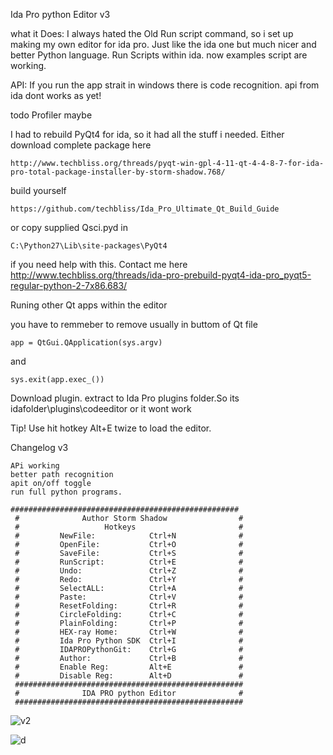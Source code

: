 Ida Pro python Editor v3


what it Does:
I always hated the Old Run script command, so i set up making my own editor for ida pro.
Just like the ida one but much nicer and better
Python language.
Run Scripts within ida.
now examples script are working.

API:
If you run the app strait in windows there is code recognition.
api from ida dont works as yet!


todo
Profiler maybe




I had to rebuild PyQt4 for ida, so it had all the stuff i needed.
Either download complete package here
```
http://www.techbliss.org/threads/pyqt-win-gpl-4-11-qt-4-4-8-7-for-ida-pro-total-package-installer-by-storm-shadow.768/
```

build yourself

```
https://github.com/techbliss/Ida_Pro_Ultimate_Qt_Build_Guide
```

or copy supplied Qsci.pyd in

```
C:\Python27\Lib\site-packages\PyQt4
```

if you need help with this.
Contact me here http://www.techbliss.org/threads/ida-pro-prebuild-pyqt4-ida-pro_pyqt5-regular-python-2-7x86.683/



Runing other Qt apps within the editor

you have to remmeber to remove
usually in buttom of Qt file
```
app = QtGui.QApplication(sys.argv)
```
and
```
sys.exit(app.exec_())
```


Download plugin.
extract to Ida Pro plugins folder.So its idafolder\plugins\codeeditor
or it wont work

Tip!
Use hit hotkey Alt+E twize to load the editor.


Changelog v3
```
APi working
better path recognition
apit on/off toggle
run full python programs.
```

```
###################################################
 #              Author Storm Shadow                #
 #                   Hotkeys                       #
 #         NewFile:            Ctrl+N              #
 #         OpenFile:           Ctrl+O              #
 #         SaveFile:           Ctrl+S              #
 #         RunScript:          Ctrl+E              #
 #         Undo:               Ctrl+Z              #
 #         Redo:               Ctrl+Y              #
 #         SelectALL:          Ctrl+A              #
 #         Paste:              Ctrl+V              #
 #         ResetFolding:       Ctrl+R              #
 #         CircleFolding:      Ctrl+C              #
 #         PlainFolding:       Ctrl+P              #
 #         HEX-ray Home:       Ctrl+W              #
 #         Ida Pro Python SDK  Ctrl+I              #
 #         IDAPROPythonGit:    Ctrl+G              #
 #         Author:             Ctrl+B              #
 #         Enable Reg:         Alt+E               #
 #         Disable Reg:        Alt+D               #
 ###################################################
 #              IDA PRO python Editor              #
 ###################################################

```






![v2](https://cloud.githubusercontent.com/assets/3592375/8766467/26a85fe2-2e39-11e5-9c75-a97259a7a7ad.png)



![d](https://cloud.githubusercontent.com/assets/3592375/11515674/4e940c26-987f-11e5-805c-3cbef0069c99.png)








